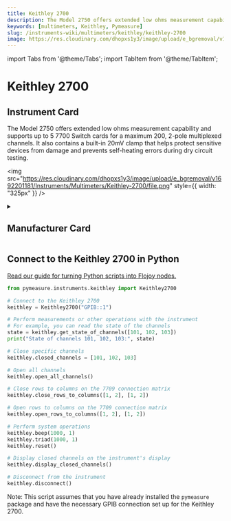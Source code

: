 ```yaml
---
title: Keithley 2700
description: The Model 2750 offers extended low ohms measurement capability and supports up to 5 7700 Switch cards for a maximum 200, 2-pole multiplexed channels. It also contains a built-in 20mV clamp that helps protect sensitive devices from damage and prevents self-heating errors during dry circuit testing.
keywords: [multimeters, Keithley, Pymeasure]
slug: /instruments-wiki/multimeters/keithley/keithley-2700
image: https://res.cloudinary.com/dhopxs1y3/image/upload/e_bgremoval/v1692201181/Instruments/Multimeters/Keithley-2700/file.png
---
```


import Tabs from '@theme/Tabs';
import TabItem from '@theme/TabItem';

# Keithley 2700

## Instrument Card

<div className="flex">

<div>

The Model 2750 offers extended low ohms measurement capability and supports up to 5 7700 Switch cards for a maximum 200, 2-pole multiplexed channels. It also contains a built-in 20mV clamp that helps protect sensitive devices from damage and prevents self-heating errors during dry circuit testing.

</div>

<img src="https://res.cloudinary.com/dhopxs1y3/image/upload/e_bgremoval/v1692201181/Instruments/Multimeters/Keithley-2700/file.png" style={{ width: "325px" }} />

</div>

<details>
<summary><h2>Manufacturer Card</h2></summary>

<img src="https://res.cloudinary.com/dhopxs1y3/image/upload/v1692126010/Instruments/Vendor%20Logos/Keithley.png" style={{ width: "100%", objectFit: "cover" }} />

Keithley Instruments is a measurement and instrument company headquartered in Solon, Ohio, that develops, manufactures, markets, and sells data acquisition products, as well as complete systems for high-volume production and assembly testing. <a href="https://www.tek.com/en">Website</a>.

<ul>
  <li>Headquarters: Cleveland, Ohio, United States</li>
  <li>Yearly Revenue (millions, USD): 110.6</li>
</ul>
</details>

## Connect to the Keithley 2700 in Python

[Read our guide for turning Python scripts into Flojoy nodes.](https://docs.flojoy.ai/custom-nodes/creating-custom-node/)


<Tabs>
<TabItem value="Pymeasure" label="Pymeasure">


```python
from pymeasure.instruments.keithley import Keithley2700

# Connect to the Keithley 2700
keithley = Keithley2700("GPIB::1")

# Perform measurements or other operations with the instrument
# For example, you can read the state of the channels
state = keithley.get_state_of_channels([101, 102, 103])
print("State of channels 101, 102, 103:", state)

# Close specific channels
keithley.closed_channels = [101, 102, 103]

# Open all channels
keithley.open_all_channels()

# Close rows to columns on the 7709 connection matrix
keithley.close_rows_to_columns([1, 2], [1, 2])

# Open rows to columns on the 7709 connection matrix
keithley.open_rows_to_columns([1, 2], [1, 2])

# Perform system operations
keithley.beep(1000, 1)
keithley.triad(1000, 1)
keithley.reset()

# Display closed channels on the instrument's display
keithley.display_closed_channels()

# Disconnect from the instrument
keithley.disconnect()
```

Note: This script assumes that you have already installed the `pymeasure` package and have the necessary GPIB connection set up for the Keithley 2700.

</TabItem>
</Tabs>